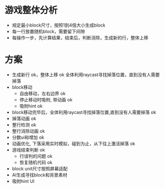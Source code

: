 # 游戏整体分析
* 规定最小block尺寸，按照1到4倍大小生成block
* 每一行放置随机block，需要留下间隙
* 每操作一步，先计算结果，结束后，判断消除，生成新的行，整体上移

# 方案
* 生成新行 ok，整体上移 ok
    全体利用raycast寻找掉落位置，直到没有人需要掉落
* block移动
    * 自由移动，左右边界 ok
    * 停止移动时吸附, 带动画 ok
    * 吸附hint ok
* block移动完毕后，全体利用raycast寻找掉落位置,直到没有人需要掉落 ok
* 掉落动画 ok
* 整行检测 ok
* 整行消除动画 ok
* 分数ui和增加 ok
* 动画优化, 下落采用实时模拟，碰到为止，从下往上激活掉落 ok
* 游戏结束判断 ok
    * 行误判的问题 ok
    * 恢复随机代码 ok
* block unit尺寸按照屏幕适配
* AI生成寻找block和背景素材
* 吸附hint UI
